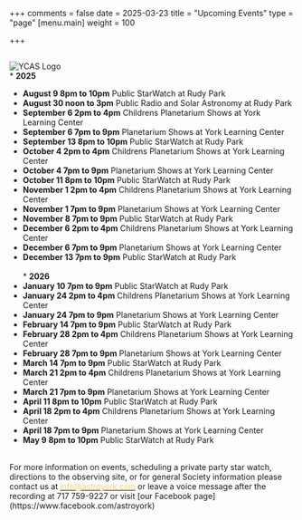+++
comments = false
date = 2025-03-23
title = "Upcoming Events"
type = "page"
[menu.main]
weight = 100

+++

## 
![YCAS Logo](../img/YCAS2018b.jpg "York County Astronomical Society")
<br>* **2025**<br>
* **August 9 8pm to 10pm** Public StarWatch at Rudy Park<br>
* **August 30 noon to 3pm** Public Radio and Solar Astronomy at Rudy Park<br>
* **September 6 2pm to 4pm** Childrens Planetarium Shows at York Learning Center<br>
* **September 6 7pm to 9pm** Planetarium Shows at York Learning Center<br>
* **September 13 8pm to 10pm** Public StarWatch at Rudy Park<br>
* **October 4 2pm to 4pm** Childrens Planetarium Shows at York Learning Center<br>
* **October 4 7pm to 9pm** Planetarium Shows at York Learning Center<br>
* **October 11 8pm to 10pm** Public StarWatch at Rudy Park<br>
* **November 1 2pm to 4pm** Childrens Planetarium Shows at York Learning Center<br>
* **November 1 7pm to 9pm** Planetarium Shows at York Learning Center<br>
* **November 8 7pm to 9pm** Public StarWatch at Rudy Park<br>
* **December 6 2pm to 4pm** Childrens Planetarium Shows at York Learning Center<br>
* **December 6 7pm to 9pm** Planetarium Shows at York Learning Center<br>
* **December 13 7pm to 9pm** Public StarWatch at Rudy Park<br>
<br>* **2026**<br>
* **January 10 7pm to 9pm** Public StarWatch at Rudy Park<br>
* **January 24 2pm to 4pm** Childrens Planetarium Shows at York Learning Center<br>
* **January 24 7pm to 9pm** Planetarium Shows at York Learning Center<br>
* **February 14 7pm to 9pm** Public StarWatch at Rudy Park<br>
* **February 28 2pm to 4pm** Childrens Planetarium Shows at York Learning Center<br>
* **February 28 7pm to 9pm** Planetarium Shows at York Learning Center<br>
* **March 14 7pm to 9pm** Public StarWatch at Rudy Park<br>
* **March 21 2pm to 4pm** Childrens Planetarium Shows at York Learning Center<br>
* **March 21 7pm to 9pm** Planetarium Shows at York Learning Center<br>
* **April 11 8pm to 10pm** Public StarWatch at Rudy Park<br>
* **April 18 2pm to 4pm** Childrens Planetarium Shows at York Learning Center<br>
* **April 18 7pm to 9pm** Planetarium Shows at York Learning Center<br>
* **May 9 8pm to 10pm** Public StarWatch at Rudy Park<br>
<br>
For more information on events, scheduling a private party star watch, directions to the observing site, or for general Society information please contact us at <a href="mailto:info@astroyork.com"><font color="#FFCC66">info@astroyork.com</font></a> or leave a voice message after the recording at 717 759-9227 or visit [our Facebook page](https://www.facebook.com/astroyork)

